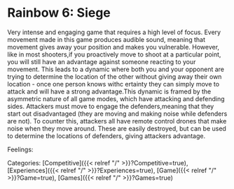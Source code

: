 # Rainbow 6: Siege

Very intense and engaging game that requires a high level of focus.
Every movement made in this game produces audible sound, meaning that movement
gives away your position and makes you vulnerable.
However, like in most shooters,if you proactively move to shoot at a particular
point, you will still have an advantage against someone reacting to your
movement.
This leads to a dynamic where both you and your opponent are trying to determine
the location of the other without giving away their own location - once one
person knows withc ertainty they can simply move to attack and will have a strong
advantage.This dynamic is framed by the asymmetric nature of all game modes,
which have attacking and defending sides.
Attackers must move to engage the defenders,meaning that they start out
disadvantaged (they are moving and making noise while defenders are not).
To counter this, attackers all have remote control drones that make noise when
they move around.
These are easily destroyed, but can be used to determine the locations of
defenders, giving attackers advantage.

Feelings:

Categories: [Competitive]({{< relref "/" >}}?Competitive=true),
[Experiences]({{< relref "/" >}}?Experiences=true),
[Game]({{< relref "/" >}}?Game=true),
[Games]({{< relref "/" >}}?Games=true)